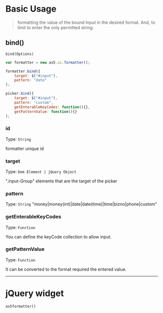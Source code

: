 # Basic Usage
> formatting the value of the bound Input in the desired format. And, to limit to enter the only permitted string.

## bind()
`bind(Options)`

```js
var formatter = new ax5.ui.formatter();

formatter.bind({
    target: $("#input"),
    pattern: "date"
);

picker.bind({
    target: $("#input"),
    pattern: "custom",
    getEnterableKeyCodes: function(){},
    getPatternValue: function(){}
);
```

### id

Type: `String` 

formatter unique id

### target

Type: `Dom Element | jQuery Object`

".input-Group" elements that are the target of the picker

### pattern

Type: `String` "money|money(int)|date|date(time)|time|bizno|phone|custom"

### getEnterableKeyCodes

Type: `Function`

You can define the keyCode collection to allow input.

### getPatternValue

Type: `Function`

It can be converted to the format required the entered value.


- - -

# jQuery widget

`ax5formatter()`